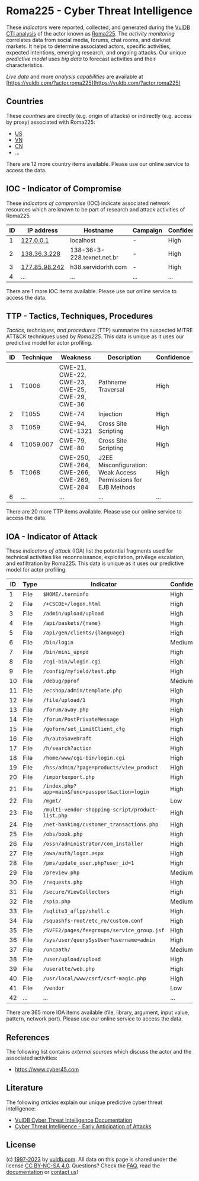 # Roma225 - Cyber Threat Intelligence

These _indicators_ were reported, collected, and generated during the [VulDB CTI analysis](https://vuldb.com/?kb.cti) of the actor known as [Roma225](https://vuldb.com/?actor.roma225). The _activity monitoring_ correlates data from social media, forums, chat rooms, and darknet markets. It helps to determine associated actors, specific activities, expected intentions, emerging research, and ongoing attacks. Our unique _predictive model_ uses _big data_ to forecast activities and their characteristics.

_Live data_ and more _analysis capabilities_ are available at [https://vuldb.com/?actor.roma225](https://vuldb.com/?actor.roma225)

## Countries

These _countries_ are directly (e.g. origin of attacks) or indirectly (e.g. access by proxy) associated with Roma225:

* [US](https://vuldb.com/?country.us)
* [VN](https://vuldb.com/?country.vn)
* [CN](https://vuldb.com/?country.cn)
* ...

There are 12 more country items available. Please use our online service to access the data.

## IOC - Indicator of Compromise

These _indicators of compromise_ (IOC) indicate associated network resources which are known to be part of research and attack activities of Roma225.

ID | IP address | Hostname | Campaign | Confidence
-- | ---------- | -------- | -------- | ----------
1 | [127.0.0.1](https://vuldb.com/?ip.127.0.0.1) | localhost | - | High
2 | [138.36.3.228](https://vuldb.com/?ip.138.36.3.228) | 138-36-3-228.texnet.net.br | - | High
3 | [177.85.98.242](https://vuldb.com/?ip.177.85.98.242) | h38.servidorhh.com | - | High
4 | ... | ... | ... | ...

There are 1 more IOC items available. Please use our online service to access the data.

## TTP - Tactics, Techniques, Procedures

_Tactics, techniques, and procedures_ (TTP) summarize the suspected MITRE ATT&CK techniques used by _Roma225_. This data is unique as it uses our predictive model for actor profiling.

ID | Technique | Weakness | Description | Confidence
-- | --------- | -------- | ----------- | ----------
1 | T1006 | CWE-21, CWE-22, CWE-23, CWE-25, CWE-29, CWE-36 | Pathname Traversal | High
2 | T1055 | CWE-74 | Injection | High
3 | T1059 | CWE-94, CWE-1321 | Cross Site Scripting | High
4 | T1059.007 | CWE-79, CWE-80 | Cross Site Scripting | High
5 | T1068 | CWE-250, CWE-264, CWE-266, CWE-269, CWE-284 | J2EE Misconfiguration: Weak Access Permissions for EJB Methods | High
6 | ... | ... | ... | ...

There are 20 more TTP items available. Please use our online service to access the data.

## IOA - Indicator of Attack

These _indicators of attack_ (IOA) list the potential fragments used for technical activities like reconnaissance, exploitation, privilege escalation, and exfiltration by Roma225. This data is unique as it uses our predictive model for actor profiling.

ID | Type | Indicator | Confidence
-- | ---- | --------- | ----------
1 | File | `$HOME/.terminfo` | High
2 | File | `/+CSCOE+/logon.html` | High
3 | File | `/admin/upload/upload` | High
4 | File | `/api/baskets/{name}` | High
5 | File | `/api/gen/clients/{language}` | High
6 | File | `/bin/login` | Medium
7 | File | `/bin/mini_upnpd` | High
8 | File | `/cgi-bin/wlogin.cgi` | High
9 | File | `/config/myfield/test.php` | High
10 | File | `/debug/pprof` | Medium
11 | File | `/ecshop/admin/template.php` | High
12 | File | `/file/upload/1` | High
13 | File | `/forum/away.php` | High
14 | File | `/forum/PostPrivateMessage` | High
15 | File | `/goform/set_LimitClient_cfg` | High
16 | File | `/h/autoSaveDraft` | High
17 | File | `/h/search?action` | High
18 | File | `/home/www/cgi-bin/login.cgi` | High
19 | File | `/hss/admin/?page=products/view_product` | High
20 | File | `/importexport.php` | High
21 | File | `/index.php?app=main&func=passport&action=login` | High
22 | File | `/mgmt/` | Low
23 | File | `/multi-vendor-shopping-script/product-list.php` | High
24 | File | `/net-banking/customer_transactions.php` | High
25 | File | `/obs/book.php` | High
26 | File | `/ossn/administrator/com_installer` | High
27 | File | `/owa/auth/logon.aspx` | High
28 | File | `/pms/update_user.php?user_id=1` | High
29 | File | `/preview.php` | Medium
30 | File | `/requests.php` | High
31 | File | `/secure/ViewCollectors` | High
32 | File | `/spip.php` | Medium
33 | File | `/sqlite3_aflpp/shell.c` | High
34 | File | `/squashfs-root/etc_ro/custom.conf` | High
35 | File | `/SVFE2/pages/feegroups/service_group.jsf` | High
36 | File | `/sys/user/querySysUser?username=admin` | High
37 | File | `/uncpath/` | Medium
38 | File | `/user/upload/upload` | High
39 | File | `/useratte/web.php` | High
40 | File | `/usr/local/www/csrf/csrf-magic.php` | High
41 | File | `/vendor` | Low
42 | ... | ... | ...

There are 365 more IOA items available (file, library, argument, input value, pattern, network port). Please use our online service to access the data.

## References

The following list contains _external sources_ which discuss the actor and the associated activities:

* https://www.cyber45.com

## Literature

The following _articles_ explain our unique predictive cyber threat intelligence:

* [VulDB Cyber Threat Intelligence Documentation](https://vuldb.com/?kb.cti)
* [Cyber Threat Intelligence - Early Anticipation of Attacks](https://www.scip.ch/en/?labs.20201022)

## License

(c) [1997-2023](https://vuldb.com/?kb.changelog) by [vuldb.com](https://vuldb.com/?kb.about). All data on this page is shared under the license [CC BY-NC-SA 4.0](https://creativecommons.org/licenses/by-nc-sa/4.0/). Questions? Check the [FAQ](https://vuldb.com/?kb.faq), read the [documentation](https://vuldb.com/?kb) or [contact us](https://vuldb.com/?contact)!
